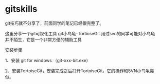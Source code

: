 # gitskills

git技巧就不分享了，前面同学的笔记已经很完整了。

这里分享一个git可视化工具 git小乌龟-TortioseGit   用过svn的同学可能对小乌龟并不陌生，它是一个非常方便的辅助工具


安装步骤

1、安装 git for windows （git-xxx-bit.exe）

2、安装TortoiseGit，安装完成之后打开TortoiseGit，它的操作和SVN小乌龟类似。


